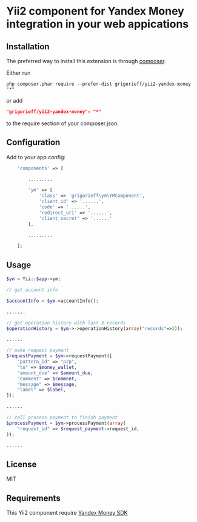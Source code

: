 Yii2 component for Yandex Money integration in your web appications
===================================================================

Installation
------------

The preferred way to install this extension is through [composer](http://getcomposer.org/download/).

Either run

```
php composer.phar require --prefer-dist grigorieff/yii2-yandex-money "*"
```

or add

```json
"grigorieff/yii2-yandex-money": "*"
```

to the require section of your composer.json.

Configuration
------------

Add to your app config:

```php
    'components' => [

        .........

        'ym' => [
            'class' => 'grigorieff\ym\YMComponent',
            'client_id' => '......',
            'code' => '......',
            'redirect_uri' => '......',
            'client_secret' => '......'
        ],

        .........

    ];
```

Usage
-----

```php
$ym = Yii::$app->ym;

// get account info

$accountInfo = $ym->accountInfo();

.......

// get operation history with last 3 records
$operationHistory = $ym->->operationHistory(array("records"=>3));

......

// make request payment
$requestPayment = $ym->requestPayment([
    "pattern_id" => "p2p",
    "to" => $money_wallet,
    "amount_due" => $amount_due,
    "comment" => $comment,
    "message" => $message,
    "label" => $label,
]);

......

// call process payment to finish payment
$processPayment = $ym->processPayment(array(
    "request_id" => $request_payment->request_id,
));

......

```

License
-------

MIT

Requirements
------------
This Yii2 component require [Yandex Money SDK][1]


[1]:https://github.com/yandex-money/yandex-money-sdk-php

